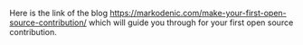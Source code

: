 Here is the link of the blog https://markodenic.com/make-your-first-open-source-contribution/ which will guide you through for your first open source contribution.
